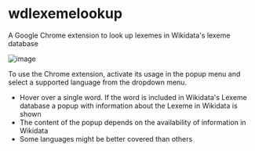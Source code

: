 # wdlexemelookup
A Google Chrome extension to look up lexemes in Wikidata's lexeme database

![image](https://user-images.githubusercontent.com/5874375/209169874-de3857e6-80e2-494c-b9c7-661d070883d6.png)

To use the Chrome extension, activate its usage in the popup menu and select a supported language from the dropdown menu.

* Hover over a single word. If the word is included in Wikidata's Lexeme database a popup with information about the Lexeme in Wikidata is shown
* The content of the popup depends on the availability of information in Wikidata
* Some languages might be better covered than others
